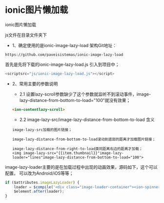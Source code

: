 # ionic图片懒加载

ionic图片懒加载

js文件在目录文件夹下
- 1、确定使用的是ionic-image-lazy-load 架构Git地址：
```
https://github.com/paveisistemas/ionic-image-lazy-load 
```
首先是先将下载的ionic-image-lazy-load.js 引入到项目中；
```js
<scriptsrc="js/ionic-image-lazy-load.js"></script>
```

- 2、常用主要的参数说明
    - 2.1 设置lazy-scroll参数缺少了这个参数就监听不到滚动事件，image-lazy-distance-from-bottom-to-load="100"就没有效果；
    ```html
    <ion-contentlazy-scroll>
    ```

    - 2.2 image-lazy-src/image-lazy-distance-from-bottom-to-load 含义
    ```
    image-lazy-src加载的图片链接； 

    image-lazy-distance-from-bottom-to-load滚动到底部的距离才加载图片链接； 

    image-lazy-distance-from-right-to-load类同距离右边的距离才加载；
    <img image-lazy-src="{{item.thumbnail}}"image-lazy-loader="lines"image-lazy-distance-from-bottom-to-load="100">
    ```

image-lazy-loader主要的是在加载过程中出现的动画效果，源码如下，这个可以配置， 
可以改为Android/iOS等等；
```js
if ($attributes.imageLazyLoader) {                       
    loader = $compile('<div class="image-loader-container"><ion-spinner class="image-loader"></ion-spinner></div>')($scope)                       
    $element.after(loader);
} 
```